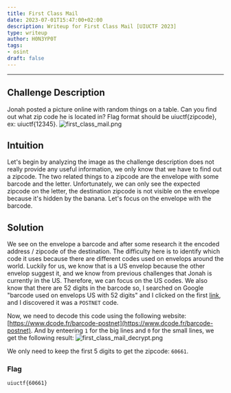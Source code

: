 ```yaml
---
title: First Class Mail
date: 2023-07-01T15:47:00+02:00
description: Writeup for First Class Mail [UIUCTF 2023]
type: writeup
author: H0N3YP0T
tags:
- osint
draft: false
---
```

___

## Challenge Description

Jonah posted a picture online with random things on a table. Can you find out what zip code he is located in? Flag format should be uiuctf{zipcode}, ex: uiuctf{12345}.
![first_class_mail.png](/images/uiuctf_2023/first_class_mail.jpg)

## Intuition

Let's begin by analyzing the image as the challenge description does not really provide any useful information, we only know that we have to find out a zipcode.
The two related things to a zipcode are the envelope with some barcode and the letter. Unfortunately, we can only see the expected zipcode on the letter, the destination zipcode is not visible on the envelope because it's hidden by the banana.
Let's focus on the envelope with the barcode.


## Solution

We see on the envelope a barcode and after some research it the encoded address / zipcode of the destination. The difficulty here
is to identify which code it uses because there are different codes used on envelops around the world.
Luckily for us, we know that is a US envelop because the other envelop suggest it, and we know from previous challenges 
that Jonah is currently in the US. Therefore, we can focus on the US codes. We also know that there are 52 digits in the barcode so,
I searched on Google "barcode used on envelops US with 52 digits" and I clicked on the first [link](https://bizfluent.com/how-6765456-read-postal-bar-codes.html),
and I discovered it was a `POSTNET` code.

Now, we need to decode this code using the following website: [https://www.dcode.fr/barcode-postnet](https://www.dcode.fr/barcode-postnet).
And by enteering `1` for the big lines and `0` for the small lines, we get the following result:
![first_class_mail_decrypt.png](/images/uiuctf_2023/mail_decrypt.png)

We only need to keep the first 5 digits to get the zipcode: `60661`.

### Flag

`uiuctf{60661}`


